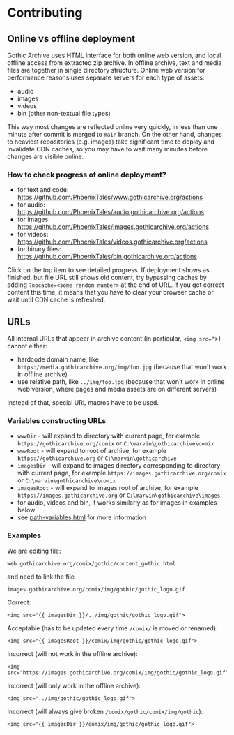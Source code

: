# Contributing

## Online vs offline deployment
Gothic Archive uses HTML interface for both online web version, and local offline access from extracted zip archive.
In offline archive, text and media files are together in single directory structure.
Online web version for performance reasons uses separate servers for each type of assets:
- audio
- images
- videos
- bin (other non-textual file types)

This way most changes are reflected online very quickly, in less than one minute after commit is merged to `main` branch. 
On the other hand, changes to heaviest repositories (e.g. images) take significant time to deploy and invalidate CDN caches, so you may have to wait many minutes before changes are visible online.

### How to check progress of online deployment?
- for text and code: https://github.com/PhoenixTales/www.gothicarchive.org/actions
- for audio: https://github.com/PhoenixTales/audio.gothicarchive.org/actions
- for images: https://github.com/PhoenixTales/images.gothicarchive.org/actions
- for videos: https://github.com/PhoenixTales/videos.gothicarchive.org/actions
- for binary files: https://github.com/PhoenixTales/bin.gothicarchive.org/actions

Click on the top item to see detailed progress. If deployment shows as finished, but file URL still shows old content, try bypassing caches by adding `?nocache=<some random number>` at the end of URL. If you get correct content this time, it means that you have to clear your browser cache or wait until CDN cache is refreshed.

## URLs
All internal URLs that appear in archive content (in particular, `<img src="`>) cannot either:
- hardcode domain name, like `https://media.gothicarchive.org/img/foo.jpg` (because that won't work in offline archive)
- use relative path, like `../img/foo.jpg` (because that won't work in online web version, where pages and media assets are on different servers)

Instead of that, special URL macros have to be used.

### Variables constructing URLs
- `wwwDir` - will expand to directory with current page, for example `https://gothicarchive.org/comix` or `C:\marvin\gothicarchive\comix`
- `wwwRoot` - will expand to root of archive, for example `https://gothicarchive.org` or `C:\marvin\gothicarchive`
- `imagesDir` - will expand to images directory corresponding to directory with current page, for example `https://images.gothicarchive.org/comix` or `C:\marvin\gothicarchive\comix`
- `imagesRoot` - will expand to images root of archive, for example `https://images.gothicarchive.org` or `C:\marvin\gothicarchive\images`
- for audio, videos and bin, it works similarly as for images in examples below
- see [path-variables.html](_templates\path-variables.html) for more information

### Examples
We are editing file:
```
web.gothicarchive.org/comix/gothic/content_gothic.html
```
and need to link the file
```
images.gothicarchive.org/comix/img/gothic/gothic_logo.gif
```
Correct:
```
<img src="{{ imagesDir }}/../img/gothic/gothic_logo.gif">
```
Acceptable (has to be updated every time `/comix/` is moved or renamed):
```
<img src="{{ imagesRoot }}/comix/img/gothic/gothic_logo.gif">
```
Incorrect (will not work in the offline archive):
```
<img src="https://images.gothicarchive.org/comix/img/gothic/gothic_logo.gif">
```
Incorrect (will only work in the offline archive):
```
<img src="../img/gothic/gothic_logo.gif">
```
Incorrect (will always give broken `/comix/gothic/comix/img/gothic`):
```
<img src="{{ imagesDir }}/comix/img/gothic/gothic_logo.gif">
```
